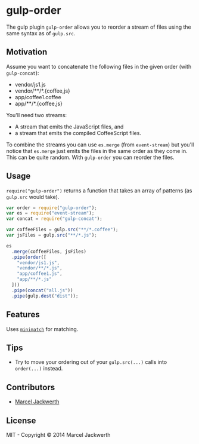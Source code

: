 # gulp-order

The gulp plugin `gulp-order` allows you to reorder a stream of files using the same syntax as of `gulp.src`.

## Motivation

Assume you want to concatenate the following files in the given order (with `gulp-concat`):

- vendor/js1.js
- vendor/**/*.{coffee,js}
- app/coffee1.coffee
- app/**/*.{coffee,js}

You'll need two streams:

- A stream that emits the JavaScript files, and
- a stream that emits the compiled CoffeeScript files.
 
To combine the streams you can use `es.merge` (from `event-stream`) but you'll notice that `es.merge` just emits the files in the same order as they come in. This can be quite random. With `gulp-order` you can reorder the files.

## Usage

`require("gulp-order")` returns a function that takes an array of patterns (as `gulp.src` would take).

```javascript
var order = require("gulp-order");
var es = require("event-stream");
var concat = require("gulp-concat");

var coffeeFiles = gulp.src("**/*.coffee");
var jsFiles = gulp.src("**/*.js");

es
  .merge(coffeeFiles, jsFiles)
  .pipe(order([
    "vendor/js1.js",
    "vendor/**/*.js",
    "app/coffee1.js",
    "app/**/*.js"
  ]))
  .pipe(concat("all.js"))
  .pipe(gulp.dest("dist"));
```

## Features

Uses [`minimatch`](https://github.com/isaacs/minimatch) for matching.

## Tips

- Try to move your ordering out of your `gulp.src(...)` calls into `order(...)` instead.

## Contributors

- [Marcel Jackwerth](http://twitter.com/sirlantis)

## License

MIT - Copyright © 2014 Marcel Jackwerth